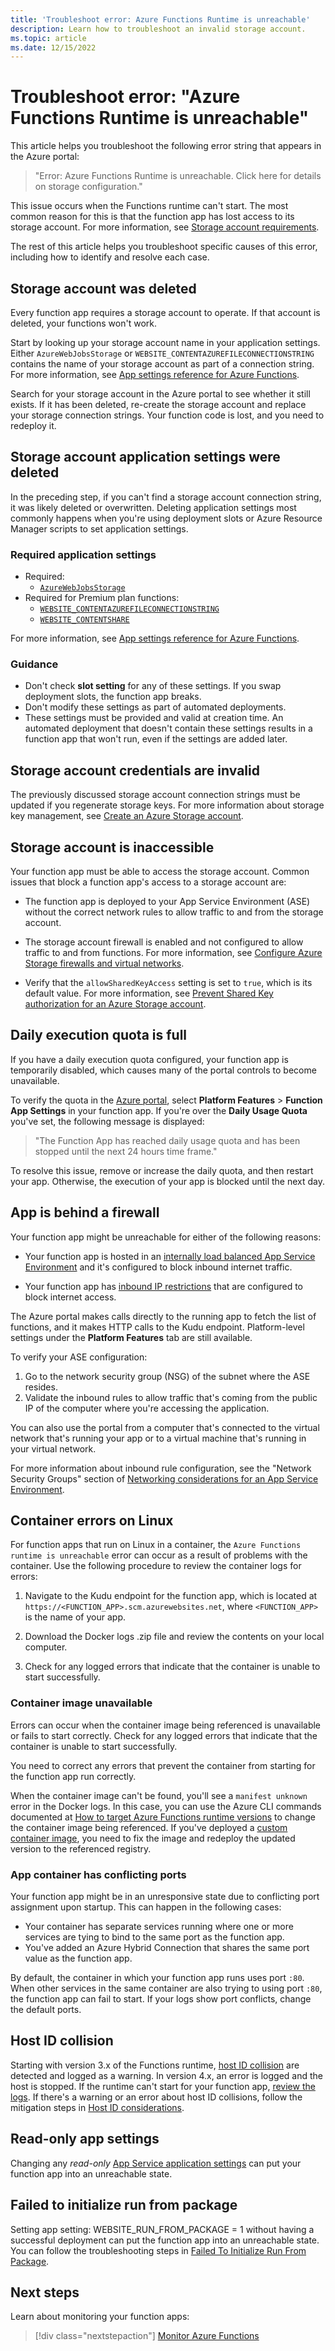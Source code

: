 ```yaml
---
title: 'Troubleshoot error: Azure Functions Runtime is unreachable'
description: Learn how to troubleshoot an invalid storage account.
ms.topic: article
ms.date: 12/15/2022
---
```


# Troubleshoot error: "Azure Functions Runtime is unreachable"

This article helps you troubleshoot the following error string that appears in the Azure portal:

> "Error: Azure Functions Runtime is unreachable. Click here for details on storage configuration."

This issue occurs when the Functions runtime can't start. The most common reason for this is that the function app has lost access to its storage account. For more information, see [Storage account requirements](storage-considerations.md#storage-account-requirements).

The rest of this article helps you troubleshoot specific causes of this error, including how to identify and resolve each case.

## Storage account was deleted

Every function app requires a storage account to operate. If that account is deleted, your functions won't work.

Start by looking up your storage account name in your application settings. Either `AzureWebJobsStorage` or `WEBSITE_CONTENTAZUREFILECONNECTIONSTRING` contains the name of your storage account as part of a connection string. For more information, see [App settings reference for Azure Functions](functions-app-settings.md#azurewebjobsstorage).

Search for your storage account in the Azure portal to see whether it still exists. If it has been deleted, re-create the storage account and replace your storage connection strings. Your function code is lost, and you need to redeploy it.

## Storage account application settings were deleted

In the preceding step, if you can't find a storage account connection string, it was likely deleted or overwritten. Deleting application settings most commonly happens when you're using deployment slots or Azure Resource Manager scripts to set application settings.

### Required application settings

* Required:
  * [`AzureWebJobsStorage`](functions-app-settings.md#azurewebjobsstorage)
* Required for Premium plan functions:
  * [`WEBSITE_CONTENTAZUREFILECONNECTIONSTRING`](functions-app-settings.md)
  * [`WEBSITE_CONTENTSHARE`](functions-app-settings.md)

For more information, see [App settings reference for Azure Functions](functions-app-settings.md).

### Guidance

* Don't check **slot setting** for any of these settings. If you swap deployment slots, the function app breaks.
* Don't modify these settings as part of automated deployments.
* These settings must be provided and valid at creation time. An automated deployment that doesn't contain these settings results in a function app that won't run, even if the settings are added later.

## Storage account credentials are invalid

The previously discussed storage account connection strings must be updated if you regenerate storage keys. For more information about storage key management, see [Create an Azure Storage account](../storage/common/storage-account-create.md).

## Storage account is inaccessible

Your function app must be able to access the storage account. Common issues that block a function app's access to a storage account are:

* The function app is deployed to your App Service Environment (ASE) without the correct network rules to allow traffic to and from the storage account.

* The storage account firewall is enabled and not configured to allow traffic to and from functions. For more information, see [Configure Azure Storage firewalls and virtual networks](../storage/common/storage-network-security.md?toc=%2fazure%2fstorage%2ffiles%2ftoc.json).

* Verify that the `allowSharedKeyAccess` setting is set to `true`, which is its default value. For more information, see [Prevent Shared Key authorization for an Azure Storage account](../storage/common/shared-key-authorization-prevent.md?tabs=portal#verify-that-shared-key-access-is-not-allowed). 

## Daily execution quota is full

If you have a daily execution quota configured, your function app is temporarily disabled, which causes many of the portal controls to become unavailable. 

To verify the quota in the [Azure portal](https://portal.azure.com), select **Platform Features** > **Function App Settings** in your function app. If you're over the **Daily Usage Quota** you've set, the following message is displayed:

> "The Function App has reached daily usage quota and has been stopped until the next 24 hours time frame."

To resolve this issue, remove or increase the daily quota, and then restart your app. Otherwise, the execution of your app is blocked until the next day.

## App is behind a firewall

Your function app might be unreachable for either of the following reasons:

* Your function app is hosted in an [internally load balanced App Service Environment](../app-service/environment/create-ilb-ase.md) and it's configured to block inbound internet traffic.

* Your function app has [inbound IP restrictions](functions-networking-options.md#inbound-networking-features) that are configured to block internet access. 

The Azure portal makes calls directly to the running app to fetch the list of functions, and it makes HTTP calls to the Kudu endpoint. Platform-level settings under the **Platform Features** tab are still available.

To verify your ASE configuration:

1. Go to the network security group (NSG) of the subnet where the ASE resides.
1. Validate the inbound rules to allow traffic that's coming from the public IP of the computer where you're accessing the application. 

You can also use the portal from a computer that's connected to the virtual network that's running your app or to a virtual machine that's running in your virtual network. 

For more information about inbound rule configuration, see the "Network Security Groups" section of [Networking considerations for an App Service Environment](../app-service/environment/network-info.md#network-security-groups).

## Container errors on Linux

For function apps that run on Linux in a container, the `Azure Functions runtime is unreachable` error can occur as a result of problems with the container. Use the following procedure to review the container logs for errors:

1. Navigate to the Kudu endpoint for the function app, which is located at `https://<FUNCTION_APP>.scm.azurewebsites.net`, where `<FUNCTION_APP>` is the name of your app.

1. Download the Docker logs .zip file and review the contents on your local computer. 

1. Check for any logged errors that indicate that the container is unable to start successfully.

### Container image unavailable

Errors can occur when the container image being referenced is unavailable or fails to start correctly. Check for any logged errors that indicate that the container is unable to start successfully.

You need to correct any errors that prevent the container from starting for the function app run correctly.

When the container image can't be found, you'll see a `manifest unknown` error in the Docker logs. In this case, you can use the Azure CLI commands documented at [How to target Azure Functions runtime versions](set-runtime-version.md?tabs=azurecli#manual-version-updates-on-linux) to change the container image being referenced. If you've deployed a [custom container image](functions-how-to-custom-container.md), you need to fix the image and redeploy the updated version to the referenced registry.

### App container has conflicting ports

Your function app might be in an unresponsive state due to conflicting port assignment upon startup. This can happen in the following cases:

* Your container has separate services running where one or more services are tying to bind to the same port as the function app.
* You've added an Azure Hybrid Connection that shares the same port value as the function app.

By default, the container in which your function app runs uses port `:80`. When other services in the same container are also trying to using port `:80`, the function app can fail to start. If your logs show port conflicts, change the default ports.

## Host ID collision 

Starting with version 3.x of the Functions runtime, [host ID collision](storage-considerations.md#host-id-considerations) are detected and logged as a warning. In version 4.x, an error is logged and the host is stopped. If the runtime can't start for your function app, [review the logs](analyze-telemetry-data.md). If there's a warning or an error about host ID collisions, follow the mitigation steps in [Host ID considerations](storage-considerations.md#host-id-considerations).  

## Read-only app settings

Changing any _read-only_ [App Service application settings](../app-service/reference-app-settings.md#app-environment) can put your function app into an unreachable state. 

## Failed to initialize run from package

Setting app setting: WEBSITE_RUN_FROM_PACKAGE = 1 without having a successful deployment can put the function app into an unreachable state. You can follow the troubleshooting steps in [Failed To Initialize Run From Package](failed-to-initialize-run-from-package.md).

## Next steps

Learn about monitoring your function apps:
> [!div class="nextstepaction"]
> [Monitor Azure Functions](functions-monitoring.md)

